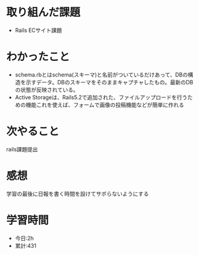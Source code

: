 # 取り組んだ課題
  - Rails ECサイト課題
# わかったこと
  * schema.rbとはschema(スキーマ)と名前がついているだけあって、DBの構造を示すデータ。DBのスキーマをそのままキャプチャしたもの。最新のDBの状態が反映されている。
  * Active Storageは、Rails5.2で追加された、ファイルアップロードを行うための機能これを使えば、フォームで画像の投稿機能などが簡単に作れる


 
# 次やること
rails課題提出
# 感想
学習の最後に日報を書く時間を設けてサボらないようにする
# 学習時間
- 今日:2h 
- 累計:431